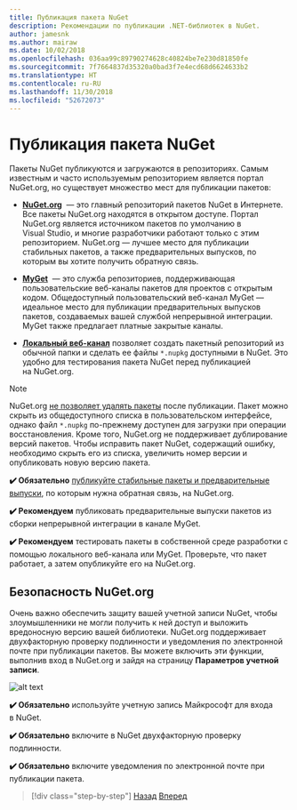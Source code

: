 ```yaml
---
title: Публикация пакета NuGet
description: Рекомендации по публикации .NET-библиотек в NuGet.
author: jamesnk
ms.author: mairaw
ms.date: 10/02/2018
ms.openlocfilehash: 036aa99c89790274628c40824be7e230d81850fe
ms.sourcegitcommit: 7f7664837d35320a0bad3f7e4ecd68d6624633b2
ms.translationtype: HT
ms.contentlocale: ru-RU
ms.lasthandoff: 11/30/2018
ms.locfileid: "52672073"
---
```

# <a name="publishing-a-nuget-package"></a>Публикация пакета NuGet

Пакеты NuGet публикуются и загружаются в репозиториях. Самым известным и часто используемым репозиторием является портал NuGet.org, но существует множество мест для публикации пакетов:

* **[NuGet.org](https://www.nuget.org/)**  — это главный репозиторий пакетов NuGet в Интернете. Все пакеты NuGet.org находятся в открытом доступе. Портал NuGet.org является источником пакетов по умолчанию в Visual Studio, и многие разработчики работают только с этим репозиторием. NuGet.org — лучшее место для публикации стабильных пакетов, а также предварительных выпусков, по которым вы хотите получить обратную связь.

* **[MyGet](https://myget.org/)**  — это служба репозиториев, поддерживающая пользовательские веб-каналы пакетов для проектов с открытым кодом. Общедоступный пользовательский веб-канал MyGet — идеальное место для публикации предварительных выпусков пакетов, создаваемых вашей службой непрерывной интеграции. MyGet также предлагает платные закрытые каналы.

* **[Локальный веб-канал](/nuget/hosting-packages/local-feeds)** позволяет создать пакетный репозиторий из обычной папки и сделать ее файлы `*.nupkg` доступными в NuGet. Это удобно для тестирования пакета NuGet перед публикацией на NuGet.org.

> [!NOTE]
> NuGet.org [не позволяет удалять пакеты](/nuget/policies/deleting-packages) после публикации. Пакет можно скрыть из общедоступного списка в пользовательском интерфейсе, однако файл `*.nupkg` по-прежнему доступен для загрузки при операции восстановления. Кроме того, NuGet.org не поддерживает дублирование версий пакетов. Чтобы исправить пакет NuGet, содержащий ошибку, необходимо скрыть его из списка, увеличить номер версии и опубликовать новую версию пакета.

**✔️ Обязательно** [публикуйте стабильные пакеты и предварительные выпуски](/nuget/create-packages/publish-a-package), по которым нужна обратная связь, на NuGet.org.

**✔️ Рекомендуем** публиковать предварительные выпуски пакетов из сборки непрерывной интеграции в канале MyGet.

**✔️ Рекомендуем** тестировать пакеты в собственной среде разработки с помощью локального веб-канала или MyGet. Проверьте, что пакет работает, а затем опубликуйте его на NuGet.org.

## <a name="nugetorg-security"></a>Безопасность NuGet.org

Очень важно обеспечить защиту вашей учетной записи NuGet, чтобы злоумышленники не могли получить к ней доступ и выложить вредоносную версию вашей библиотеки. NuGet.org поддерживает двухфакторную проверку подлинности и уведомления по электронной почте при публикации пакетов. Вы можете включить эти функции, выполнив вход в NuGet.org и зайдя на страницу **Параметров учетной записи**.

![alt text](./media/publish-nuget-package/nuget-2fa.png "Безопасность учетной записи NuGet")

**✔️ Обязательно** используйте учетную запись Майкрософт для входа в NuGet.

**✔️ Обязательно** включите в NuGet двухфакторную проверку подлинности.

**✔️ Обязательно** включите уведомления по электронной почте при публикации пакета.

>[!div class="step-by-step"]
>[Назад](sourcelink.md)
>[Вперед](versioning.md)